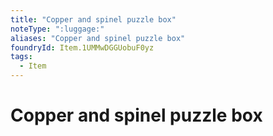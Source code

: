 ```yaml
---
title: "Copper and spinel puzzle box"
noteType: ":luggage:"
aliases: "Copper and spinel puzzle box"
foundryId: Item.1UMMwDGGUobuF0yz
tags:
  - Item
---
```


# Copper and spinel puzzle box
